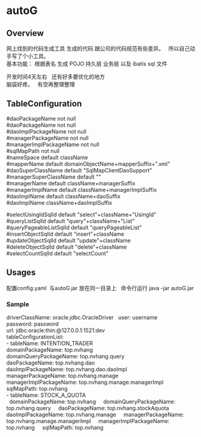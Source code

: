 # autoG
## Overview
网上找到的代码生成工具 生成的代码 跟公司的代码规范有些差异。   
所以自己动手写了个小工具。  
基本功能： 根据表名 生成 POJO 持久层 业务层 以及 ibatis sql 文件     
  
开发时间4天左右  
还有好多要优化的地方  
脑袋好疼。  
有空再整理整理  

## TableConfiguration

#daoPackageName not null  
#daoPackageName not null  
#daoImplPackageName not null  
#managerPackageName not null  
#managerImplPackageName not null  
#sqlMapPath not null  
#nameSpace default className  
#mapperName default domainObjectName+mapperSuffix+".xml"  
#daoSuperClassName default "SqlMapClientDaoSupport"  
#managerSuperClassName default ""  
#managerName default className+managerSuffix  
#managerImplName default className+managerImplSuffix  
#daoImplName default className+daoSuffix  
#daoImplName className+daoImplSuffix  
  

#selectUsingIdSqlId default "select"+className+"UsingId"  
#queryListSqlId default "query"+className+"List"  
#queryPageableListSqlId default "queryPageableList"  
#insertObjectSqlId default "insert"+className  
#updateObjectSqlId default "update"+className  
#deleteObjectSqlId default "delete"+className  
#selectCountSqlId  default "selectCount"  


## Usages
配置config.yaml  与autoG.jar 放在同一目录上  
命令行运行 java -jar autoG.jar
### Sample  
driverClassName: oracle.jdbc.OracleDriver  
user: username  
password: password  
url: jdbc:oracle:thin:@127.0.0.1:1521:dev  
tableConfigurationList:  
  \- tableName: INTENTION_TRADER   
     domainPackageName: top.nvhang  
     domainQueryPackageName: top.nvhang.query  
     daoPackageName: top.nvhang.dao  
     daoImplPackageName: top.nvhang.dao.daoImpl  
     managerPackageName: top.nvhang.manage  
     managerImplPackageName: top.nvhang.manage.managerImpl  
     sqlMapPath: top.nvhang  
  \- tableName: STOCK_A_QUOTA  
     domainPackageName: top.nvhang  
     domainQueryPackageName: top.nvhang.query  
     daoPackageName: top.nvhang.stockAquota  
     daoImplPackageName: top.nvhang.manage  
     managerPackageName: top.nvhang.manage.managerImpl  
     managerImplPackageName: top.nvhang  
     sqlMapPath: top.nvhang   








